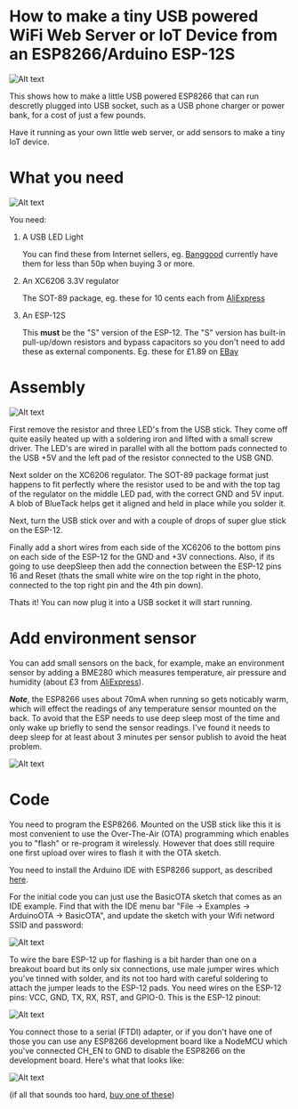 # How to make a tiny USB powered WiFi Web Server or IoT Device from an ESP8266/Arduino ESP-12S

![Alt text](/doc/Running1.jpg?raw=true "Tiny USB powered ESP-12S")

This shows how to make a little USB powered ESP8266 that can run descretly plugged into USB socket, such as a USB phone charger or power bank, for a cost of just a few pounds.

Have it running as your own little web server, or add sensors to make a tiny IoT device.  

# What you need

![Alt text](/doc/IMAG0607a.jpg?raw=true "Parts")

You need:

1. A USB LED Light

   You can find these from Internet sellers, eg. [Banggood](http://www.banggood.com/0_2W-WhiteWarm-White-Mini-USB-Mobile-Power-Camping-LED-Light-Lamp-p-969441.html) currently have them for less than 50p when buying 3 or more.

2. An XC6206 3.3V regulator

   The SOT-89 package, eg. these for 10 cents each from [AliExpress](https://www.aliexpress.com/item/20pcs-lot-XC6206P332PR-XC6206P332-XC6206-3-3V-SOT-89/32701818048.html)

3. An ESP-12S

   This **must** be the "S" version of the ESP-12. The "S" version has built-in pull-up/down resistors and bypass capacitors so you don't need to add these as external components. Eg. these for £1.89 on [EBay](http://www.ebay.co.uk/itm/New-ESP8266-ESP-12S-Serial-Wireless-WIFI-Transceiver-Sender-Receiver-LWIP-AP-STA-/291971729155)
  
# Assembly

![Alt text](/doc/Assembly.jpg?raw=true "Assembly")

First remove the resistor and three LED's from the USB stick. They come off quite easily heated up with a soldering iron and lifted with a small screw driver. The LED's are wired in parallel with all the bottom pads connected to the USB +5V and the left pad of the resistor connected to the USB GND.

Next solder on the XC6206 regulator. The SOT-89 package format just happens to fit perfectly where the resistor used to be and with the top tag of the regulator on the middle LED pad, with the correct GND and 5V input. A blob of BlueTack helps get it aligned and held in place while you solder it. 

Next, turn the USB stick over and with a couple of drops of super glue stick on the ESP-12.

Finally add a short wires from each side of the XC6206 to the bottom pins on each side of the ESP-12 for the GND and +3V connections. Also, if its going to use deepSleep then add the connection between the ESP-12 pins 16 and Reset (thats the small white wire on the top right in the photo, connected to the top right pin and the 4th pin down).  

Thats it! You can now plug it into a USB socket it will start running.

# Add environment sensor

You can add small sensors on the back, for example, make an environment sensor by adding a BME280 which measures temperature, air pressure and humidity (about £3 from [AliExpress](https://www.aliexpress.com/item/BME280-Digital-Sensor-Temperature-Humidity-Barometric-Pressure-Sensor-New/32659765502.html)).

***Note***, the ESP8266 uses about 70mA when running so gets noticably warm, which will effect the readings of any temperature sensor mounted on the back. To avoid that the ESP needs to use deep sleep most of the time and only wake up briefly to send the sensor readings. I've found it needs to deep sleep for at least about 3 minutes per sensor publish to avoid the heat problem.   

![Alt text](/doc/BME280.jpg?raw=true "BME280")

# Code

You need to program the ESP8266. Mounted on the USB stick like this it is most convenient to use the Over-The-Air (OTA) programming which enables you to "flash" or re-program it wirelessly. However that does still require one first upload over wires to flash it with the OTA sketch.

You need to install the Arduino IDE with ESP8266 support, as described [here](https://github.com/esp8266/Arduino#installing-with-boards-manager).

For the initial code you can just use the BasicOTA sketch that comes as an IDE example. Find that with the IDE menu bar "File -> Examples -> ArduinoOTA -> BasicOTA", and update the sketch with your Wifi netword SSID and password:

![Alt text](/doc/BasicOTA.jpg?raw=true "BasicOTA")

To wire the bare ESP-12 up for flashing is a bit harder than one on a breakout board but its only six connections, use male jumper wires which you've tinned with solder, and its not too hard with careful soldering to attach the jumper leads to the ESP-12 pads. You need wires on the ESP-12 pins: VCC, GND, TX, RX, RST, and GPIO-0. This is the ESP-12 pinout:

![Alt text](/doc/esp-12.jpg?raw=true "ESP-12")

You connect those to a serial (FTDI) adapter, or if you don't have one of those you can use any ESP8266 development board like a NodeMCU which you've connected CH_EN to GND to disable the ESP8266 on the development board. Here's what that looks like:     

![Alt text](/doc/Flash.jpg?raw=true "Flash Wiring")

(if all that sounds too hard, [buy one of these](http://www.ebay.co.uk/itm/ESP-12-ESP8266-Programmer-Prototyping-Socket-Adapter-for-Arduino-or-Standalone-/282216409723))
